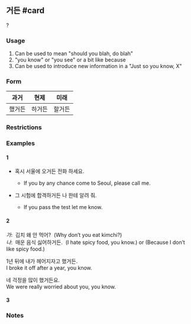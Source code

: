 ## 거든 #card
?
### Usage
1. Can be used to mean "should you blah, do blah"
2. "you know" or "you see" or a bit like because
3. Can be used to introduce new information in a "Just so you know, X"
### Form
| 과거  | 현제  | 미래  |
| --- | --- | --- |
| 했거든 | 하거든 | 할거든 |
### Restrictions
### Examples
#### 1
* 혹시 서울에 오거든 전화 하세요.  
	* If you by any chance come to Seoul, please call me.

* 그 시험에 합격하거든 나 한테 알려 줘.  
	* If you pass the test let me know.
#### 2
*가*:  김치 왜 안 먹어?  (Why don’t you eat kimchi?)  
*나*:  매운 음식 싫어하거든.  (I hate spicy food, you know.) or (Because I don’t like spicy food.)

1년 뒤에 내가 헤어지자고 했거든.  
I broke it off after a year, you know.

네 걱정을 많이 했거든요.  
We were really worried about you, you know.
#### 3
### Notes
